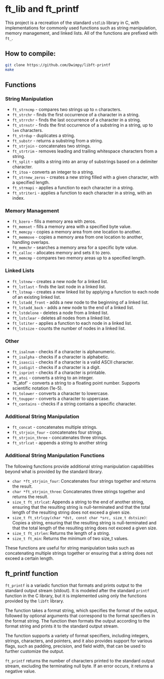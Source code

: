 ft\_lib and ft\_printf
======================

This project is a recreation of the standard `stdlib` library in C, with implementations for commonly used functions such as string manipulation, memory management, and linked lists. All of the functions are prefixed with `ft_`.

## How to compile:

```bash
git clone https://github.com/Dwimpy/libft-printf
make
```

Functions
---------

### String Manipulation

*   `ft_strncmp` - compares two strings up to `n` characters.
*   `ft_strchr` - finds the first occurrence of a character in a string.
*   `ft_strrchr` - finds the last occurrence of a character in a string.
*   `ft_strnstr` - finds the first occurrence of a substring in a string, up to `len` characters.
*   `ft_strdup` - duplicates a string.
*   `ft_substr` - returns a substring from a string.
*   `ft_strjoin` - concatenates two strings.
*   `ft_strtrim` - removes leading and trailing whitespace characters from a string.
*   `ft_split` - splits a string into an array of substrings based on a delimiter character.
*   `ft_itoa` - converts an integer to a string.
*   `ft_strnew_zeros` - creates a new string filled with a given character, with a specified length.
*   `ft_strmapi` - applies a function to each character in a string.
*   `ft_striteri` - applies a function to each character in a string, with an index.

### Memory Management

*   `ft_bzero` - fills a memory area with zeros.
*   `ft_memset` - fills a memory area with a specified byte value.
*   `ft_memcpy` - copies a memory area from one location to another.
*   `ft_memmove` - copies a memory area from one location to another, handling overlaps.
*   `ft_memchr` - searches a memory area for a specific byte value.
*   `ft_calloc` - allocates memory and sets it to zero.
*   `ft_memcmp` - compares two memory areas up to a specified length.

### Linked Lists

*   `ft_lstnew` - creates a new node for a linked list.
*   `ft_lstlast` - finds the last node in a linked list.
*   `ft_lstmap` - creates a new linked list by applying a function to each node of an existing linked list.
*   `ft_lstadd_front` - adds a new node to the beginning of a linked list.
*   `ft_lstadd_back` - adds a new node to the end of a linked list.
*   `ft_lstdelone` - deletes a node from a linked list.
*   `ft_lstclear` - deletes all nodes from a linked list.
*   `ft_lstiter` - applies a function to each node in a linked list.
*   `ft_lstsize` - counts the number of nodes in a linked list.

### Other

*   `ft_isalnum` - checks if a character is alphanumeric.
*   `ft_isalpha` - checks if a character is alphabetic.
*   `ft_isascii` - checks if a character is a valid ASCII character.
*   `ft_isdigit` - checks if a character is a digit.
*   `ft_isprint` - checks if a character is printable.
*   `ft_atoi` - converts a string to an integer.
*   `ft_atof' - converts a string to a floating point number. Supports scientific notation (1e-5).
*   `ft_tolower` - converts a character to lowercase.
*   `ft_toupper` - converts a character to uppercase.
*   `ft_contains` - checks if a string contains a specific character.

### Additional String Manipulation

*   `ft_concat` - concatenates multiple strings.
*   `ft_strjoin_four` - concatenates four strings.
*   `ft_strjoin_three` - concatenates three strings.
*   `ft_strlcat` - appends a string to another string

### Additional String Manipulation Functions

The following functions provide additional string manipulation capabilities beyond what is provided by the standard library.

*   `char *ft_strjoin_four`: Concatenates four strings together and returns the result.
*   `char *ft_strjoin_three`: Concatenates three strings together and returns the result.
*   `size_t ft_strlcat`: Appends a string to the end of another string, ensuring that the resulting string is null-terminated and that the total length of the resulting string does not exceed a given size.
*   `size_t ft_strlcpy(char *dst, const char *src, size_t dstsize)`: Copies a string, ensuring that the resulting string is null-terminated and that the total length of the resulting string does not exceed a given size.
*   `size_t ft_strlen`: Returns the length of a string.
*   `size_t ft_min`: Returns the minimum of two size\_t values.

These functions are useful for string manipulation tasks such as concatenating multiple strings together or ensuring that a string does not exceed a certain length.

ft\_printf function
-------------------

`ft_printf` is a variadic function that formats and prints output to the standard output stream (stdout). It is modeled after the standard `printf` function in the C library, but it is implemented using only the functions provided by the `libft` library.

The function takes a format string, which specifies the format of the output, followed by optional arguments that correspond to the format specifiers in the format string. The function then formats the output according to the format string and prints it to the standard output stream.

The function supports a variety of format specifiers, including integers, strings, characters, and pointers, and it also provides support for various flags, such as padding, precision, and field width, that can be used to further customize the output.

`ft_printf` returns the number of characters printed to the standard output stream, excluding the terminating null byte. If an error occurs, it returns a negative value.
